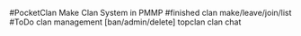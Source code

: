 #PocketClan
Make Clan System in PMMP
#finished
clan make/leave/join/list
#ToDo
clan management [ban/admin/delete]
topclan
clan chat
